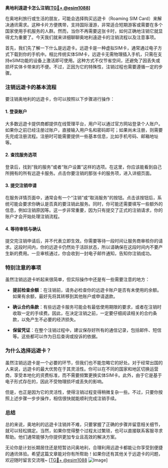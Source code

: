**奥地利遠遊卡怎么注销[[TG💪+ @esim1088](https://t.me/s/esim1088)]**

在奥地利旅行或生活的朋友，可能会选择购买远遊卡（Roaming SIM Card）来解决通讯需求。这种卡片方便携带，支持国际漫游，非常适合短期游客或需要在多个国家使用手机服务的人群。然而，当你不再需要这张卡时，如何正确地注销它就显得尤为重要了。今天我们就来详细聊聊奥地利遠遊卡的注销流程以及注意事项。

首先，我们先了解一下什么是远遊卡。远遊卡是一种虚拟SIM卡，通常通过电子方式下载到你的手机中。相比传统实体SIM卡，远遊卡无需物理插入手机，只需在支持eSIM功能的设备上激活即可使用。这种方式不仅节省空间，还避免了因丢失或损坏实体卡带来的不便。不过，正因为它的特殊性，注销过程也需要遵循一定的步骤。

### 注销远遊卡的基本流程

要注销奥地利的远遊卡，你可以按照以下步骤进行操作：

#### 1. 登录账户
大多数远遊卡提供商都提供在线管理平台，用户可以通过官方网站登录个人账户。如果你之前已经注册过账户，直接输入用户名和密码即可；如果尚未注册，则需要先完成注册流程。注册时可能需要提供一些基本信息，比如手机号码、邮箱地址等。

#### 2. 查找服务选项
登录后，找到“我的服务”或者“账户设置”这样的选项。在这里，你应该能看到自己所拥有的所有远遊卡服务。点击你要注销的那张卡的服务项，进入详细页面。

#### 3. 提交注销申请
在服务详情页面中，通常会有一个“注销”或“取消服务”的按钮。点击该按钮后，系统可能会要求你确认是否真的要注销此服务。同时，你可能还需要填写一些额外的信息，例如注销原因等。这一步非常重要，因为只有提交了正式的注销请求，你的账户才会开始处理注销流程。

#### 4. 等待审核与确认
提交完注销申请后，并不代表立即生效。你需要等待一段时间让服务商审核你的请求。这段时间内，你的远遊卡仍然处于活跃状态，所以请确保在这段时间内不要产生新的费用。一旦审核通过，你会收到一封电子邮件通知，告知你注销成功。

### 特别注意的事项

虽然注销远遊卡听起来很简单，但实际操作中还是有一些需要注意的地方：

- **提前检查余额**：在注销前，请务必检查你的远遊卡账户是否有未使用的余额。如果有余额，最好先将其转移到其他账户或申请退款。
  
- **确认合约条款**：有些远遊卡服务可能会有最低使用期限的要求，或者在注销时收取一定的手续费。因此，在决定注销之前，一定要仔细阅读相关的合约条款，以免产生不必要的经济损失。

- **保留凭证**：在整个注销过程中，建议保存好所有的通信记录，包括邮件、短信等。这些都可以作为日后查询或投诉的依据。

### 为什么选择远遊卡？

虽然注销远遊卡是一个必要的环节，但我们也不能忽略它的好处。对于经常出国的人来说，远遊卡的最大优势在于其灵活性。你可以在不同的国家和地区切换运营商，享受本地化的资费标准，而不需要频繁更换实体SIM卡。此外，由于它是基于电子形式存在的，因此不受物理损坏或丢失的影响。

但是，也正是因为它的灵活性，使得注销过程变得稍微复杂一些。不过，只要你按照上述步骤一步步操作，相信很快就能顺利完成注销手续。

### 总结

总的来说，奥地利的远遊卡注销并不难，只要掌握了正确的步骤并留意相关细节，就可以轻松搞定。当然，如果你觉得整个过程太过繁琐，也可以直接联系客服寻求帮助。他们通常能够为你提供更加专业且高效的解决方案。

无论你是计划长期居住还是短暂访问奥地利，合理利用远遊卡都能让你享受到便捷的通讯体验。希望这篇文章能对你有所帮助！如果你还有其他关于远遊卡的问题，欢迎随时留言交流哦~ [[TG💪+ @esim1088](https://t.me/s/esim1088) ![Image](https://i.postimg.cc/4NQfJmqS/Snipaste-2025-05-13-00-14-12.png)]